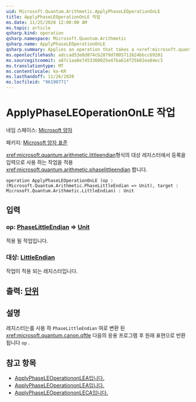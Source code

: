 ```yaml
---
uid: Microsoft.Quantum.Arithmetic.ApplyPhaseLEOperationOnLE
title: ApplyPhaseLEOperationOnLE 작업
ms.date: 11/25/2020 12:00:00 AM
ms.topic: article
qsharp.kind: operation
qsharp.namespace: Microsoft.Quantum.Arithmetic
qsharp.name: ApplyPhaseLEOperationOnLE
qsharp.summary: Applies an operation that takes a <xref:microsoft.quantum.arithmetic.littleendian> register as input on a target register of type <xref:microsoft.quantum.arithmetic.phaselittleendian>.
ms.openlocfilehash: adccad53e8d874cb2879d7005711624bbcc69201
ms.sourcegitcommit: a87c1aa8e7453360025e47ba614f25b02ea84ec3
ms.translationtype: MT
ms.contentlocale: ko-KR
ms.lasthandoff: 11/26/2020
ms.locfileid: "96190771"
---
```

# <a name="applyphaseleoperationonle-operation"></a>ApplyPhaseLEOperationOnLE 작업

네임 스페이스: [Microsoft 양자](xref:Microsoft.Quantum.Arithmetic)

패키지: [Microsoft 양자 표준](https://nuget.org/packages/Microsoft.Quantum.Standard)


<xref:microsoft.quantum.arithmetic.littleendian>형식의 대상 레지스터에서 등록을 입력으로 사용 하는 작업을 적용 <xref:microsoft.quantum.arithmetic.phaselittleendian> 합니다.

```qsharp
operation ApplyPhaseLEOperationOnLE (op : (Microsoft.Quantum.Arithmetic.PhaseLittleEndian => Unit), target : Microsoft.Quantum.Arithmetic.LittleEndian) : Unit
```


## <a name="input"></a>입력

### <a name="op--phaselittleendian--unit"></a>op: [PhaseLittleEndian](xref:Microsoft.Quantum.Arithmetic.PhaseLittleEndian) => [Unit](xref:microsoft.quantum.lang-ref.unit) 

적용 될 작업입니다.


### <a name="target--littleendian"></a>대상: [LittleEndian](xref:Microsoft.Quantum.Arithmetic.LittleEndian)

작업이 적용 되는 레지스터입니다.



## <a name="output--unit"></a>출력: [단위](xref:microsoft.quantum.lang-ref.unit)



## <a name="remarks"></a>설명

레지스터는를 사용 하 `PhaseLittleEndian` 여로 변환 된 <xref:microsoft.quantum.canon.qftle> 다음의 응용 프로그램 후 원래 표현으로 반환 됩니다 `op` .

## <a name="see-also"></a>참고 항목

- [ApplyPhaseLEOperationonLEA입니다.](xref:Microsoft.Quantum.Canon.ApplyPhaseLEOperationonLEA)
- [ApplyPhaseLEOperationonLEA입니다.](xref:Microsoft.Quantum.Canon.ApplyPhaseLEOperationonLEA)
- [ApplyPhaseLEOperationonLECA입니다.](xref:Microsoft.Quantum.Canon.ApplyPhaseLEOperationonLECA)